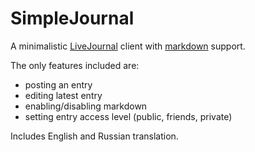 # SimpleJournal

A minimalistic [LiveJournal](http://www.livejournal.com/) client with [markdown](http://daringfireball.net/projects/markdown/basics) support.

The only features included are:

* posting an entry
* editing latest entry
* enabling/disabling markdown
* setting entry access level (public, friends, private) 

Includes English and Russian translation.
